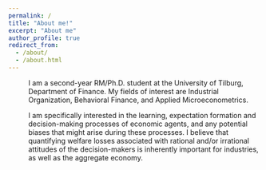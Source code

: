```yaml
---
permalink: /
title: "About me!"
excerpt: "About me"
author_profile: true
redirect_from: 
  - /about/
  - /about.html
---
```


<p style="margin-left: 40px">I am a second-year RM/Ph.D. student at the University of Tilburg, Department of Finance. My fields of interest are Industrial Organization, Behavioral Finance, and Applied Microeconometrics. </p>

<p style="margin-left: 40px"> I am specifically interested in the learning, expectation formation and decision-making processes of economic agents, and any potential biases that might arise during these processes. I believe that quantifying welfare losses associated with rational and/or irrational attitudes of the decision-makers is inherently important for industries, as well as the aggregate economy. </p>
